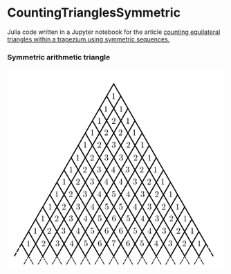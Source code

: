 # CountingTrianglesSymmetric
Julia code written in a Jupyter notebook for the article [counting equilateral triangles within a trapezium using symmetric sequences.](http://dx.doi.org/10.13140/RG.2.2.17113.65129/1)

### Symmetric arithmetic triangle
![SA-triangle](trapez07.svg)
